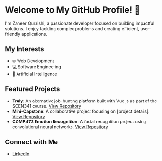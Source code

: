# Welcome to My GitHub Profile! 👋

I'm Zaheer Quraishi, a passionate developer focused on building impactful solutions. I enjoy tackling complex problems and creating efficient, user-friendly applications.

## My Interests
- 🌐 Web Development
- 💻 Software Engineering
- 🤖 Artificial Intelligence

## Featured Projects
- **Truly**: An alternative job-hunting platform built with Vue.js as part of the SOEN341 course. [View Repository](https://github.com/KA-devl/Truly)
- **Mini-Capstone**: A collaborative project focusing on [project details]. [View Repository](https://github.com/leobrod44/Mini-Capstone)
- **COMP472 Emotion Recognition**: A facial recognition project using convolutional neural networks. [View Repository](https://github.com/zaheerqur/COMP472_Emotion_Recognition)

## Connect with Me
- [LinkedIn](https://www.linkedin.com/in/zaheer-quraishi-399390186/)
